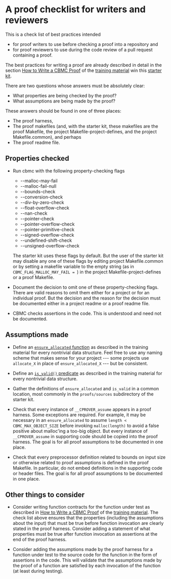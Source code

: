 # A proof checklist for writers and reviewers

This is a check list of best practices intended

* for proof writers to use before checking a proof into a repository and
* for proof reviewers to use during the code review of a pull
  request containing a proof.

The best practices for writing a proof are already described in detail
in the section [How to Write a CBMC Proof](PROOF-WRITING.md)
of the [training material](README.md)
win this [starter kit](../README.md).

There are two questions whose answers must be absolutely clear:

* What properties are being checked by the proof?
* What assumptions are being made by the proof?

These answers should be found in one of three places:

* The proof harness,
* The proof makefiles (and, with the starter kit, these makefiles are
  the proof Makefile, the project Makefile-project-defines,
  and the project Makefile.common), and perhaps
* The proof readme file.

## Properties checked

* Run cbmc with the following property-checking flags

	* --malloc-may-fail
	* --malloc-fail-null
	* --bounds-check
	* --conversion-check
	* --div-by-zero-check
	* --float-overflow-check
	* --nan-check
	* --pointer-check
	* --pointer-overflow-check
	* --pointer-primitive-check
	* --signed-overflow-check
	* --undefined-shift-check
	* --unsigned-overflow-check

  The starter kit uses these flags by default.  But the user of the starter kit
  may disable any one of these flags by editing project Makefile.common or
  by setting a makefile variable to the empty string
  (as in `CBMC_FLAG_MALLOC_MAY_FAIL = `)
  in the project Makefile-project-defines or a proof Makefile.

* Document the decision to omit one of these property-checking flags.
  There are valid reasons to omit them either for a project or for an
  individual proof. But the decision and the reason for the decision
  must be documented either in a project readme or a proof readme file.

* CBMC checks assertions in the code.  This is understood and need not be
  documented.

## Assumptions made

* Define an
  [`ensure_allocated` function](PROOF-WRITING.md#the-ensure_allocated-function)
  as described in the training material for every nontrivial data structure.
  Feel free to use any naming scheme that makes sense for your project --- some
  projects use `allocate_X` in place of `ensure_allocated_X` --- but be
  consistent.

* Define an
  [`is_valid()` predicate](PROOF-WRITING.md##the-is_valid-function)
  as described in the training material for every nontrivial data structure.

* Gather the definitions of `ensure_allocated` and `is_valid` in a common
  location, most commonly in the `proofs/sources` subdirectory of the
  starter kit.

* Check that every instance of `__CPROVER_assume` appears in a proof
  harness. Some exceptions are required.  For example, it may be necessary
  in an `ensure_allocated` to assume `length < CBMC_MAX_OBJECT_SIZE` before
  invoking `malloc(length)` to avoid a false positive about malloc'ing a
  too-big object. But every instance of `__CPROVER_assume` in supporting code
  should be copied into the proof harness.  The goal is for all proof
  assumptions to be documented in one place.

* Check that every preprocessor definition related to bounds on input size or
  otherwise related to proof assumptions is defined in the proof Makefile.
  In particular, do not embed definitions in the supporting code or header
  files. The goal is for all proof assumptions to be documented in one place.

## Other things to consider

* Consider writing function contracts for the function under test as
  described in [How to Write a CBMC Proof](PROOF-WRITING.md)
  of the [training material](README.md).
  The check list above ensures that the properties (including the
  assumptions about the input) that must be true before function
  invocation are clearly stated in the proof harness. Consider adding
  a statement of what properties must be true after function invocation
  as assertions at the end of the proof harness.

* Consider adding the assumptions made by the proof harness for a
  function under test to the source code for the function in the form
  of assertions in the code. This will validate that the assumptions made
  by the proof of a function are satisfied by each invocation of the function
  (at least during testing).
